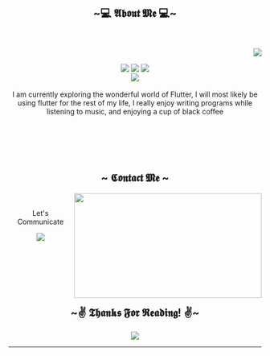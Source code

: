 <body> 

 <h2 align="center">          ~💻  𝕬𝖇𝖔𝖚𝖙 𝕸𝖊  💻~</h2>
 <br>
<p>
  <div align="center">
<img src="https://i.imgur.com/3PoeZvF.gif" align="right">
  </div>
</div>
<div>
  <br>
<p align="center"><img src="https://img.shields.io/badge/Flutter%20-%231DA1F2.svg?&style=for-the-badge&logo=flutter&logoColor=white"/> <img src="https://img.shields.io/badge/FastAPI-005571?style=for-the-badge&logo=fastapi"/> <img src="https://img.shields.io/badge/mysql-%2300f.svg?style=for-the-badge&logo=mysql&logoColor=white"/><br>
<img src="https://img.shields.io/badge/dart-%230175C2.svg?style=for-the-badge&logo=dart&logoColor=white"/> <br><br>
I am currently exploring the wonderful world of Flutter, I will most likely be using flutter for the rest of my life, I really enjoy writing programs while listening to music,
and enjoying a cup of black coffee
 <br>
   <br>
   <br>
   <br>

</p>
<br>
<h2 align="center">            ~ 𝕮𝖔𝖓𝖙𝖆𝖈𝖙 𝕸𝖊 ~ </h2>
  <div align="center">
<img src="https://i.imgur.com/o4Hqucc.gif" align="right" width="373.5px" height="208.5px">
  </div>
<br>
<p align="center">Let's Communicate<br>
<p align="center"><a href="https://www.linkedin.com/in/ryanprawira/" target="_blank"><img src="https://img.shields.io/badge/LinkedIn%20-%231DA1F2.svg?&style=for-the-badge&logo=linkedin&logoColor=white"/></a> </p>
</div>
<br>
<div>
  <br>
  <br>
  <br>
 <br>
<h2 align="center">~✌ 𝕿𝖍𝖆𝖓𝖐𝖘 𝕱𝖔𝖗 𝕽𝖊𝖆𝖉𝖎𝖓𝖌! ✌~ </h2>
<div align="center">
<img src="https://i.imgur.com/zlRP3m2.gif">
</div>
<hr>
</div>
</div>
    </center>
</body>
